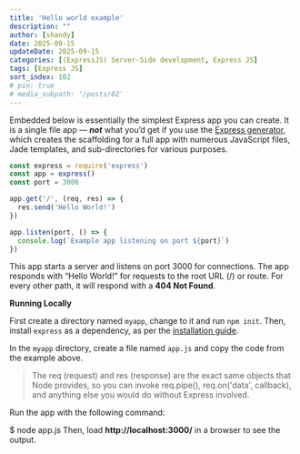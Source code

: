 ```yaml
---
title: 'Hello world example'
description: ""
author: [shandy]
date: 2025-09-15
updateDate: 2025-09-15
categories: [(ExpressJS) Server-Side development, Express JS]
tags: [Express JS]
sort_index: 102
# pin: true
# media_subpath: '/posts/02'
---
```


Embedded below is essentially the simplest Express app you can create. It is a single file app — ***not*** what you’d get if you use the [Express generator](./2025-09-15-express-generator-03-express-application-generator.md), which creates the scaffolding for a full app with numerous JavaScript files, Jade templates, and sub-directories for various purposes.

```js
const express = require('express')
const app = express()
const port = 3000

app.get('/', (req, res) => {
  res.send('Hello World!')
})

app.listen(port, () => {
  console.log(`Example app listening on port ${port}`)
})
```

This app starts a server and listens on port 3000 for connections. The app responds with “Hello World!” for requests to the root URL (/) or route. For every other path, it will respond with a **404 Not Found**.

**Running Locally**

First create a directory named `myapp`, change to it and run `npm init`. Then, install `express` as a dependency, as per the [installation guide](./2025-09-15-express-generator-03-express-application-generator.md).

In the `myapp` directory, create a file named `app.js` and copy the code from the example above.

>The req (request) and res (response) are the exact same objects that Node provides, so you can invoke req.pipe(), req.on('data', callback), and anything else you would do without Express involved.

Run the app with the following command:

$ node app.js
Then, load **http://localhost:3000/** in a browser to see the output.

